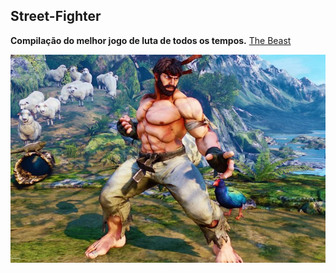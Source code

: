 ## Street-Fighter
**Compilação do melhor jogo de luta de todos os tempos.**
[The Beast](https://www.youtube.com/watch?v=JzS96auqau0&ab_channel=evo2kvids)


![Game](artes/ryu.jpg "Text to show on mouseover") 

